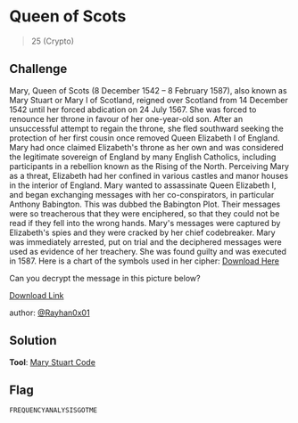 # Queen of Scots
> 25 (Crypto)

## Challenge

Mary, Queen of Scots (8 December 1542 – 8 February 1587), also known as Mary Stuart or Mary I of Scotland, reigned over Scotland from 14 December 1542 until her forced abdication on 24 July 1567. She was forced to renounce her throne in favour of her one-year-old son. After an unsuccessful attempt to regain the throne, she fled southward seeking the protection of her first cousin once removed Queen Elizabeth I of England. Mary had once claimed Elizabeth's throne as her own and was considered the legitimate sovereign of England by many English Catholics, including participants in a rebellion known as the Rising of the North. Perceiving Mary as a threat, Elizabeth had her confined in various castles and manor houses in the interior of England. Mary wanted to assassinate Queen Elizabeth I, and began exchanging messages with her co-conspirators, in particular Anthony Babington. This was dubbed the Babington Plot. Their messages were so treacherous that they were enciphered, so that they could not be read if they fell into the wrong hands. Mary's messages were captured by Elizabeth's spies and they were cracked by her chief codebreaker. Mary was immediately arrested, put on trial and the deciphered messages were used as evidence of her treachery. She was found guilty and was executed in 1587. Here is a chart of the symbols used in her cipher: [Download Here](https://github.com/logicoverflow/sans-new2cyber-ctf/blob/main/ancient-crypto-corner/queen/mary_table.png)

Can you decrypt the message in this picture below?

[Download Link](https://github.com/logicoverflow/sans-new2cyber-ctf/blob/main/ancient-crypto-corner/queen/mary_enc.png)

author: [@Rayhan0x01](https://twitter.com/rayhan0x01)

## Solution

**Tool**: [Mary Stuart Code](https://www.dcode.fr/mary-stuart-code)

## Flag

```FREQUENCYANALYSISGOTME```
